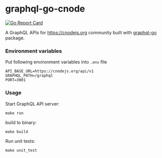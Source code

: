 # graphql-go-cnode

[![Go Report Card](https://goreportcard.com/badge/github.com/mrdulin/graphql-go-cnode)](https://goreportcard.com/report/github.com/mrdulin/graphql-go-cnode)

A GraphQL APIs for https://cnodejs.org community built with [graphql-go](https://github.com/graphql-go/graphql) package.

### Environment variables

Put following environment variables into `.env` file

```
API_BASE_URL=https://cnodejs.org/api/v1
GRAPHQL_PATH=/graphql
PORT=3001
```

### Usage

Start GraphQL API server:
```
make run
```

build to binary:
```
make build
```

Run unit tests:
```
make unit_test
```

